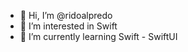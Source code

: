 - 👋 Hi, I’m @ridoalpredo
- 👀 I’m interested in Swift
- 🌱 I’m currently learning Swift - SwiftUI
<!---
- 💞️ I’m looking to collaborate on ...
- 📫 How to reach me ...
--->
<!---
ridoalpredo/ridoalpredo is a ✨ special ✨ repository because its `README.md` (this file) appears on your GitHub profile.
You can click the Preview link to take a look at your changes.
--->
